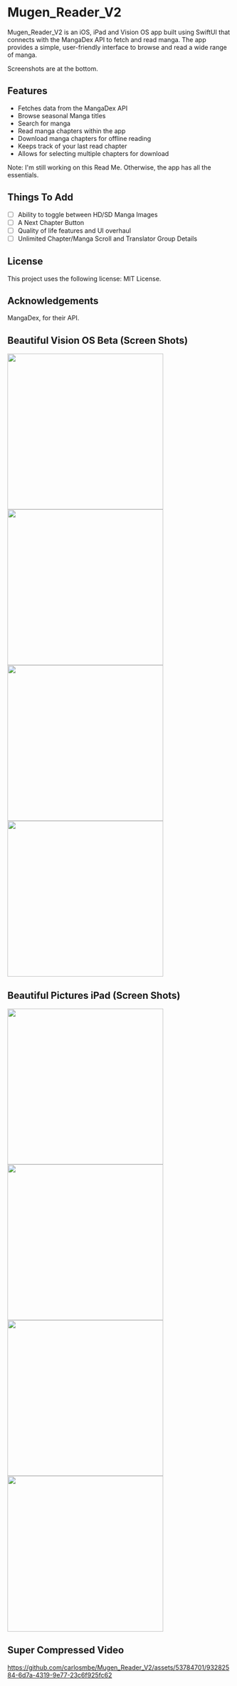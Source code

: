 # Mugen_Reader_V2

Mugen_Reader_V2 is an iOS, iPad and Vision OS app built using SwiftUI that connects with the MangaDex API to fetch and read manga. The app provides a simple, user-friendly interface to browse and read a wide range of manga.

Screenshots are at the bottom.


## Features

- Fetches data from the MangaDex API
- Browse seasonal Manga titles
- Search for manga
- Read manga chapters within the app
- Download manga chapters for offline reading
- Keeps track of your last read chapter
- Allows for selecting multiple chapters for download

Note: I'm still working on this Read Me. Otherwise, the app has all the essentials.

## Things To Add

- [ ] Ability to toggle between HD/SD Manga Images
- [ ] A Next Chapter Button
- [ ] Quality of life features and UI overhaul
- [ ] Unlimited Chapter/Manga Scroll and Translator Group Details

## License

This project uses the following license: MIT License.

## Acknowledgements

MangaDex, for their API. 


## Beautiful Vision OS Beta (Screen Shots)
<img src="https://github.com/carlosmbe/Mugen_Reader_V2/assets/53784701/9f7e01f3-461a-4c24-80b9-4ffa541ed806" width="350">
<img src="https://github.com/carlosmbe/Mugen_Reader_V2/assets/53784701/17c13fd6-a9b5-406e-adf3-61407687b95a" width="350">
<img src="https://github.com/carlosmbe/Mugen_Reader_V2/assets/53784701/71d6b2a0-8fe9-4519-b3da-8a05f556ebe7" width="350">
<img src="https://github.com/carlosmbe/Mugen_Reader_V2/assets/53784701/80513b35-00a6-4c8f-b17e-99122eb4368d" width="350">

 
## Beautiful Pictures iPad (Screen Shots)

<img src="https://github.com/carlosmbe/Mugen_Reader_V2/assets/53784701/7843bbbf-cb4f-46fc-8cf8-c9fc028e047f" width="350">
<img src="https://github.com/carlosmbe/Mugen_Reader_V2/assets/53784701/4e2dda33-9dd6-4fa3-86dd-aa5d39f61d26" width="350">
<img src="https://github.com/carlosmbe/Mugen_Reader_V2/assets/53784701/d5c6802b-7ea5-4cc4-9ff1-56dc02cad47c" width="350">
<img src="https://github.com/carlosmbe/Mugen_Reader_V2/assets/53784701/58909b59-5f5f-4176-aabf-8dcebca1475b" width="350">


## Super Compressed Video 

https://github.com/carlosmbe/Mugen_Reader_V2/assets/53784701/93282584-6d7a-4319-9e77-23c6f925fc62




